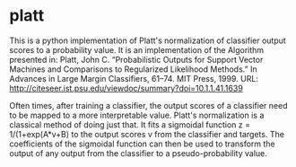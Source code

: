 # platt

This is a python implementation of Platt's normalization of classifier output scores to a probability value. It is an implementation of the Algorithm presented in:
Platt, John C. “Probabilistic Outputs for Support Vector Machines and Comparisons to Regularized Likelihood Methods.” In Advances in Large Margin Classifiers, 61–74. MIT Press, 1999.
URL: http://citeseer.ist.psu.edu/viewdoc/summary?doi=10.1.1.41.1639

Often times, after training a classifier, the output scores of a classifier need to be mapped to a more interpretable value. Platt's normalization is a classical method of doing just that. It fits a sigmoidal function z = 1/(1+exp(A*v+B) to the output scores v from the classifier and targets. The coefficients of the sigmoidal function can then be used to transform the output of any output from the classifier to a pseudo-probability value.

